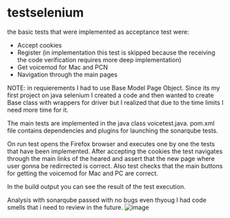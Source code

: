 # testselenium

the basic tests that were implemented as acceptance test were:

- Accept cookies
- Register (in implementation this test is skipped because the receiving the code verification requires more deep implementation)
- Get voicemod for Mac and PCN
- Navigation through the main pages

NOTE: in requierements I had to use Base Model Page Object. Since its my first project on java selenium I created a code and then wanted to create Base class with wrappers for driver but I realized that due to the time limits I need more time for it.

The main tests are implemented in the java class voicetest.java. pom.xml file contains dependencies and plugins for launching the sonarqube tests.

On run test opens the Firefox browser and executes one by one the tests that have been implemented. After accepting the cookies the test navigates through the main links of the heared and assert that the new page where user gonna be redirrected is correct. Also test checks that the main buttons for getting the voicemod for Mac and PC are correct.

In the build output you can see the result of the test execution.


Analysis with sonarqube passed with no bugs even thyoug I had code smells that i need to review in the future.
![image](https://user-images.githubusercontent.com/92150794/136571652-9139ac53-b5d1-4057-bb76-6553f60987a8.png)












